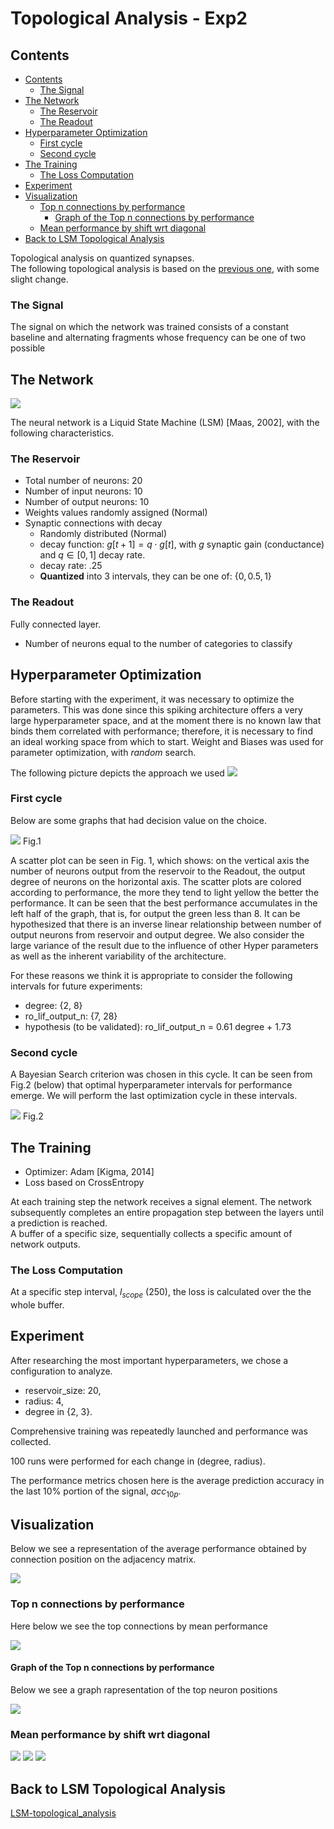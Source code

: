 # Topological Analysis - Exp2

## Contents
- [Contents](#contents)
  - [The Signal](#the-signal)
- [The Network](#the-network)
  - [The Reservoir](#the-reservoir)
  - [The Readout](#the-readout)
- [Hyperparameter Optimization](#hyperparameter-optimization)
  - [First cycle](#first-cycle)
  - [Second cycle](#second-cycle)
- [The Training](#the-training)
  - [The Loss Computation](#the-loss-computation)
- [Experiment](#experiment)
- [Visualization](#visualization)
  - [Top n connections by performance](#top-n-connections-by-performance)
    - [Graph of the Top n connections by performance](#graph-of-the-top-n-connections-by-performance)
  - [Mean performance by shift wrt diagonal](#mean-performance-by-shift-wrt-diagonal)
- [Back to LSM Topological Analysis](#back-to-lsm-topological-analysis)

Topological analysis on quantized synapses.  
The following topological analysis is based on the [previous one](./topological-analysis-exp1.md), with some slight change.

### The Signal
The signal on which the network was trained consists of a constant baseline and alternating fragments whose frequency can be one of two possible

## The Network

<img src='./imgs/network1.png'>

The neural network is a Liquid State Machine (LSM) \[Maas, 2002\], with the following characteristics.

### The Reservoir

* Total number of neurons: 20
* Number of input neurons: 10
* Number of output neurons: 10
* Weights values randomly assigned (Normal)
* Synaptic connections with decay
   * Randomly distributed (Normal)
   * decay function: $g[t+1] = q \cdot g[t]$, with $g$ synaptic gain (conductance) and $q \in [0, 1]$ decay rate.
   * decay rate: .25
   * **Quantized** into 3 intervals, they can be one of: $\{0, 0.5, 1\}$

### The Readout

Fully connected layer.
* Number of neurons equal to the number of categories to classify

## Hyperparameter Optimization

Before starting with the experiment, it was necessary to optimize the parameters. This was done since this spiking architecture offers a very large hyperparameter space, and at the moment there is no known law that binds them correlated with performance; therefore, it is necessary to find an ideal working space from which to start. 
Weight and Biases was used for parameter optimization, with *random* search. 

The following picture depicts the approach we used
<img src='./imgs/exp2-optim-meme.jpeg'>

### First cycle
Below are some graphs that had decision value on the choice. 

<img src='./imgs/exp2-optim-out_n-in_n.png'>
Fig.1  

A scatter plot can be seen in Fig. 1, which shows: on the vertical axis the number of neurons output from the reservoir to the Readout, the output degree of neurons on the horizontal axis. The scatter plots are colored according to performance, the more they tend to light yellow the better the performance.
It can be seen that the best performance accumulates in the left half of the graph, that is, for output the green less than 8. It can be hypothesized that there is an inverse linear relationship between number of output neurons from reservoir and output degree. We also consider the large variance of the result due to the influence of other Hyper parameters as well as the inherent variability of the architecture.   

For these reasons we think it is appropriate to consider the following intervals for future experiments:
- degree: {2, 8}
- ro_lif_output_n: {7, 28}
- hypothesis (to be validated): ro_lif_output_n = 0.61 degree + 1.73

### Second cycle


A Bayesian Search criterion was chosen in this cycle. 
It can be seen from Fig.2 (below) that optimal hyperparameter intervals for performance emerge. 
We will perform the last optimization cycle in these intervals. 

<img src='./imgs/exp2-optim-parallelplot.png'>
Fig.2  



## The Training

* Optimizer: Adam \[Kigma, 2014\]
* Loss based on CrossEntropy

At each training step the network receives a signal element.
The network subsequently completes an entire propagation step between the layers until a prediction is reached.  
A buffer of a specific size, sequentially collects a specific amount of network outputs.

### The Loss Computation
At a specific step interval, $l_{scope}$ (250), the loss is calculated over the the whole buffer.


## Experiment
After researching the most important hyperparameters,
we chose a configuration to analyze.  
* reservoir_size: 20,
* radius: 4,
* degree in \{2, 3\}.

Comprehensive training was repeatedly launched and performance was collected.  

100 runs were performed for each change in (degree, radius).

The performance metrics chosen here is the average prediction accuracy in the last 10% portion of the signal, $acc_{10p}$.


## Visualization
Below we see a representation of the average performance obtained by connection position on the adjacency matrix.

<img src='./topological_analysis/perf_x_pos-mean.png'>
<!-- Each graph was obtained by multiplying the binary adjacency matrix of each run by $acc_{10p}$ and finally averaging for each cell.

<img src='./topological_analysis/avg_acc_per_pos-ressize_20-d_1-r_4.png' width=50%>
<img src='./topological_analysis/avg_acc_per_pos-ressize_20-d_2-r_4.png' width=50%>
<img src='./topological_analysis/avg_acc_per_pos-ressize_20-d_3-r_4.png' width=50%>
<img src='./topological_analysis/avg_acc_per_pos-ressize_20-d_4-r_4.png' width=50%>
<img src='./topological_analysis/avg_acc_per_pos-ressize_20-d_3-r_3.png' width=50%> -->


<!-- Here below we see reported the same values as in the graphs above, but filtered by $acc_{10p}$ > 0.25

<img src='./topological_analysis/avg_acc_per_pos-ressize_20-d_1-r_4-25pc.png' width=50%>
<img src='./topological_analysis/avg_acc_per_pos-ressize_20-d_2-r_4-25pc.png' width=50%>
<img src='./topological_analysis/avg_acc_per_pos-ressize_20-d_3-r_4-25pc.png' width=50%>
<img src='./topological_analysis/avg_acc_per_pos-ressize_20-d_4-r_4-25pc.png' width=50%>
<img src='./topological_analysis/avg_acc_per_pos-ressize_20-d_3-r_3-25pc.png' width=50%> -->

### Top n connections by performance

Here below we see the top connections by mean performance

<img src='./topological_analysis/top_perf_x_pos-mean.png'>

#### Graph of the Top n connections by performance

Below we see a graph rapresentation of the top neuron positions

<img src='./topological_analysis/top_perf_graph.png'>

### Mean performance by shift wrt diagonal

<img src='./topological_analysis/shift-perf_x_pos-mean.png'>

<img src='./topological_analysis/shift-top_perf_graph.png'>

<img src='./topological_analysis/shift-top_perf_x_pos-mean.png'>


## Back to LSM Topological Analysis

[LSM-topological_analysis](./../../../docs/LSM-topological_analysis.md)
